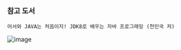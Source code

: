### 참고 도서
    어서와 JAVA는 처음이지! JDK8로 배우는 자바 프로그래밍 (천인국 저)

![image](https://user-images.githubusercontent.com/28583661/120918311-da2f9680-c6ee-11eb-9b9c-a04c789a3b1a.png)
